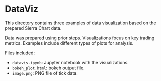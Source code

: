 # DataViz

This directory contains three examples of data visualization based on the prepared Sierra Chart data.

Data was prepared using prior steps.
Visualizations focus on key trading metrics.
Examples include different types of plots for analysis.

Files included:
- `datavis.ipynb`: Jupyter notebook with the visualizations.
- `bokeh_plot.html`: bokeh output file.
- `image.png`: PNG file of tick data.
